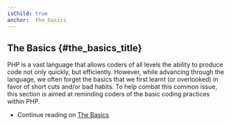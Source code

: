 ```yaml
---
isChild: true
anchor:  the_basics
---
```


## The Basics {#the_basics_title}

PHP is a vast language that allows coders of all levels the ability to produce code not only quickly, but efficiently.
However, while advancing through the language, we often forget the basics that we first learnt (or overlooked) in favor
of short cuts and/or bad habits. To help combat this common issue, this section is aimed at reminding coders of the
basic coding practices within PHP.

* Continue reading on [The Basics](/pages/The-Basics.html)